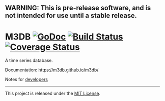 ## WARNING: This is pre-release software, and is not intended for use until a stable release.

# M3DB [![GoDoc][doc-img]][doc] [![Build Status][ci-img]][ci] [![Coverage Status](https://codecov.io/gh/m3db/m3db/branch/master/graph/badge.svg)](https://codecov.io/gh/m3db/m3db)

A time series database.


Documentation: https://m3db.github.io/m3db/

Notes for [developers]

[developers]: https://github.com/m3db/m3db/blob/master/DEVELOPER.md

<hr>

This project is released under the [MIT License](LICENSE.md).

[doc-img]: https://godoc.org/github.com/m3db/m3db?status.svg
[doc]: https://godoc.org/github.com/m3db/m3db
[ci-img]: https://semaphoreci.com/api/v1/m3db/m3db/branches/master/shields_badge.svg
[ci]: https://semaphoreci.com/m3db/m3db
